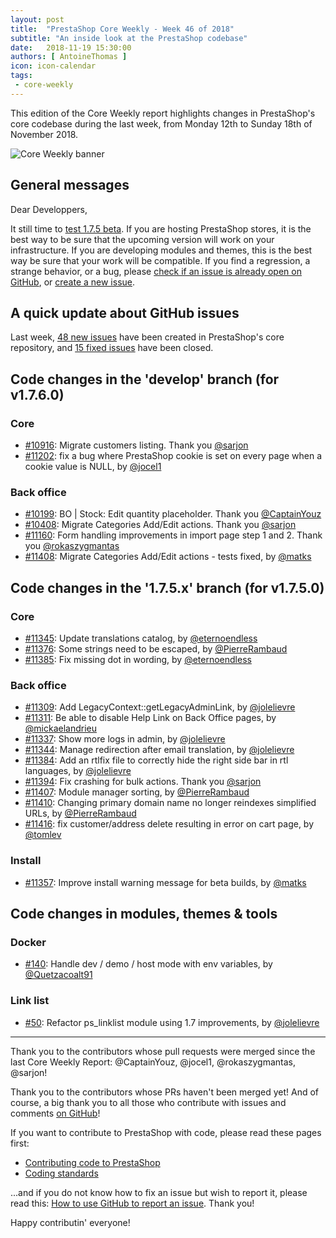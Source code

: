 ```yaml
---
layout: post
title:  "PrestaShop Core Weekly - Week 46 of 2018"
subtitle: "An inside look at the PrestaShop codebase"
date:   2018-11-19 15:30:00
authors: [ AntoineThomas ]
icon: icon-calendar
tags:
 - core-weekly
---
```


This edition of the Core Weekly report highlights changes in PrestaShop's core codebase during the last week, from Monday 12th to Sunday 18th of November 2018.

![Core Weekly banner](/assets/images/2017/04/core_weekly_banner.jpg)


## General messages

Dear Developpers,

It still time to [test 1.7.5 beta](http://build.prestashop.com/news/prestashop-1-7-5-0-beta-release/). If you are hosting PrestaShop stores, it is the best way to be sure that the upcoming version will work on your infrastructure. If you are developing modules and themes, this is the best way be sure that your work will be compatible. If you find a regression, a strange behavior, or a bug, please [check if an issue is already open on GitHub](https://github.com/PrestaShop/PrestaShop/issues?utf8=%E2%9C%93&q=is%3Aissue+label%3A1.7.5.0+), or [create a new issue](https://github.com/PrestaShop/PrestaShop/issues/new/choose).


## A quick update about GitHub issues

Last week, [48 new issues](https://github.com/PrestaShop/PrestaShop/issues?utf8=%E2%9C%93&q=is:issue+created:2018-11-12..2018-11-18) have been created in PrestaShop's core repository, and [15 fixed issues](https://github.com/PrestaShop/PrestaShop/issues?utf8=%E2%9C%93&q=is:issue+label:fixed+closed:2018-11-12..2018-11-18) have been closed.

## Code changes in the 'develop' branch (for v1.7.6.0)

### Core

* [#10916](https://github.com/PrestaShop/PrestaShop/pull/10916): Migrate customers listing. Thank you [@sarjon](https://github.com/sarjon)
* [#11202](https://github.com/PrestaShop/PrestaShop/pull/11202): fix a bug where PrestaShop cookie is set on every page when a cookie value is NULL, by [@jocel1](https://github.com/jocel1)

### Back office

* [#10199](https://github.com/PrestaShop/PrestaShop/pull/10199): BO | Stock: Edit quantity placeholder. Thank you [@CaptainYouz](https://github.com/CaptainYouz)
* [#10408](https://github.com/PrestaShop/PrestaShop/pull/10408): Migrate Categories Add/Edit actions. Thank you [@sarjon](https://github.com/sarjon)
* [#11160](https://github.com/PrestaShop/PrestaShop/pull/11160): Form handling improvements in import page step 1 and 2. Thank you [@rokaszygmantas](https://github.com/rokaszygmantas)
* [#11408](https://github.com/PrestaShop/PrestaShop/pull/11408): Migrate Categories Add/Edit actions - tests fixed, by [@matks](https://github.com/matks)


## Code changes in the '1.7.5.x' branch (for v1.7.5.0)

### Core

* [#11345](https://github.com/PrestaShop/PrestaShop/pull/11345): Update translations catalog, by [@eternoendless](https://github.com/eternoendless)
* [#11376](https://github.com/PrestaShop/PrestaShop/pull/11376): Some strings need to be escaped, by [@PierreRambaud](https://github.com/PierreRambaud)
* [#11385](https://github.com/PrestaShop/PrestaShop/pull/11385): Fix missing dot in wording, by [@eternoendless](https://github.com/eternoendless)


### Back office

* [#11309](https://github.com/PrestaShop/PrestaShop/pull/11309): Add LegacyContext::getLegacyAdminLink, by [@jolelievre](https://github.com/jolelievre)
* [#11311](https://github.com/PrestaShop/PrestaShop/pull/11311): Be able to disable Help Link on Back Office pages, by [@mickaelandrieu](https://github.com/mickaelandrieu)
* [#11337](https://github.com/PrestaShop/PrestaShop/pull/11337): Show more logs in admin, by [@jolelievre](https://github.com/jolelievre)
* [#11344](https://github.com/PrestaShop/PrestaShop/pull/11344): Manage redirection after email translation, by [@jolelievre](https://github.com/jolelievre)
* [#11384](https://github.com/PrestaShop/PrestaShop/pull/11384): Add an rtlfix file to correctly hide the right side bar in rtl languages, by [@jolelievre](https://github.com/jolelievre)
* [#11394](https://github.com/PrestaShop/PrestaShop/pull/11394): Fix crashing for bulk actions. Thank you [@sarjon](https://github.com/sarjon)
* [#11407](https://github.com/PrestaShop/PrestaShop/pull/11407): Module manager sorting, by [@PierreRambaud](https://github.com/PierreRambaud)
* [#11410](https://github.com/PrestaShop/PrestaShop/pull/11410): Changing primary domain name no longer reindexes simplified URLs, by [@PierreRambaud](https://github.com/PierreRambaud)
* [#11416](https://github.com/PrestaShop/PrestaShop/pull/11416): fix customer/address delete resulting in error on cart page, by [@tomlev](https://github.com/tomlev)


### Install

* [#11357](https://github.com/PrestaShop/PrestaShop/pull/11357): Improve install warning message for beta builds, by [@matks](https://github.com/matks)


## Code changes in modules, themes & tools

### Docker

* [#140](https://github.com/PrestaShop/docker/pull/140): Handle dev / demo / host mode with env variables, by [@Quetzacoalt91](https://github.com/Quetzacoalt91)


### Link list

* [#50](https://github.com/PrestaShop/ps_linklist/pull/50): Refactor ps_linklist module using 1.7 improvements, by [@jolelievre](https://github.com/jolelievre)


<hr />

Thank you to the contributors whose pull requests were merged since the last Core Weekly Report:  @CaptainYouz, @jocel1, @rokaszygmantas, @sarjon!

Thank you to the contributors whose PRs haven't been merged yet! And of course, a big thank you to all those who contribute with issues and comments [on GitHub](https://github.com/PrestaShop/PrestaShop)!

If you want to contribute to PrestaShop with code, please read these pages first:

 * [Contributing code to PrestaShop](https://devdocs.prestashop.com/1.7/contribute/contribution-guidelines/)
 * [Coding standards](https://devdocs.prestashop.com/1.7/development/coding-standards/)

...and if you do not know how to fix an issue but wish to report it, please read this: [How to use GitHub to report an issue](https://devdocs.prestashop.com/1.7/contribute/contribute-reporting-issues/). Thank you!

Happy contributin' everyone!
